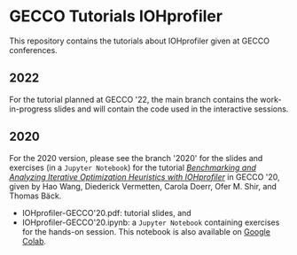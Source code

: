# GECCO Tutorials IOHprofiler

This repository contains the tutorials about IOHprofiler given at GECCO conferences. 

## 2022

For the tutorial planned at GECCO '22, the main branch contains the work-in-progress slides and will contain the code used in the interactive sessions. 

## 2020
For the 2020 version, please see the branch '2020' for the slides and exercises (in a `Jupyter Notebook`) for the tutorial [_Benchmarking and Analyzing Iterative Optimization Heuristics with IOHprofiler_](https://gecco-2020.sigevo.org/index.html/Tutorials#id_Benchmarking%20and%20Analyzing%20Iterative%20Optimization%20Heuristics%20with%20IOHprofiler) in GECCO '20, given by Hao Wang, Diederick Vermetten, Carola Doerr, Ofer M. Shir, and Thomas Bäck.

* IOHprofiler-GECCO'20.pdf: tutorial slides, and
* IOHprofiler-GECCO'20.ipynb: a `Jupyter Notebook` containing exercises for the hands-on session. This notebook is also available on [Google Colab](https://colab.research.google.com/drive/1c_mozIXHQ7YxvlC0UOY9gi6gIrj3vBe6#scrollTo=-53-PF4qBMFH).
